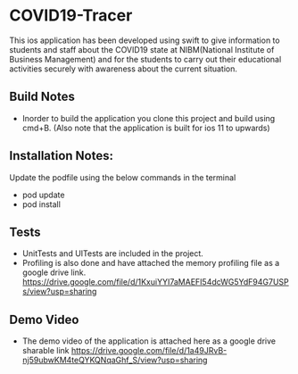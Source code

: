 # COVID19-Tracer

This ios application has been developed using swift to give information to students and staff about the COVID19 state at NIBM(National Institute of Business Management) and for the students to carry out their educational activities securely with awareness about the current situation.

## Build Notes
- Inorder to build the application you clone this project and build using cmd+B. 
(Also note that the application is built for ios 11 to upwards)

## Installation Notes:
Update the podfile using the below commands in the terminal
- pod update
- pod install 

## Tests
- UnitTests and UITests are included in the project.
- Profiling is also done and have attached the memory profiling file as a google drive link.
https://drive.google.com/file/d/1KxuiYYI7aMAEFI54dcWG5YdF94G7USPs/view?usp=sharing

## Demo Video
- The demo video of the application is attached here as a google drive sharable link
https://drive.google.com/file/d/1a49JRvB-nj59ubwKM4teQYKQNqaGhf_S/view?usp=sharing

